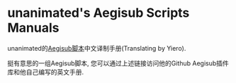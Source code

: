 # unanimated's Aegisub Scripts Manuals

unanimated的[Aegisub脚本](https://github.com/unanimated/luaegisub)中文译制手册(Translating by Yiero). 



挺有意思的一组Aegisub脚本, 您可以通过上述链接访问他的Github Aegisub插件库和他自己编写的英文手册.



